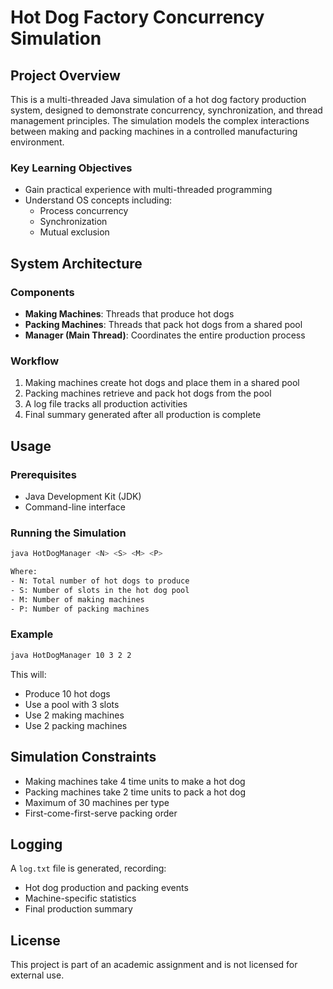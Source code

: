 # Hot Dog Factory Concurrency Simulation

## Project Overview

This is a multi-threaded Java simulation of a hot dog factory production system, designed to demonstrate concurrency, synchronization, and thread management principles. The simulation models the complex interactions between making and packing machines in a controlled manufacturing environment.

### Key Learning Objectives

- Gain practical experience with multi-threaded programming
- Understand OS concepts including:
  - Process concurrency
  - Synchronization
  - Mutual exclusion

## System Architecture

### Components

- **Making Machines**: Threads that produce hot dogs
- **Packing Machines**: Threads that pack hot dogs from a shared pool
- **Manager (Main Thread)**: Coordinates the entire production process

### Workflow

1. Making machines create hot dogs and place them in a shared pool
2. Packing machines retrieve and pack hot dogs from the pool
3. A log file tracks all production activities
4. Final summary generated after all production is complete

## Usage

### Prerequisites

- Java Development Kit (JDK)
- Command-line interface

### Running the Simulation

```bash
java HotDogManager <N> <S> <M> <P>

Where:
- N: Total number of hot dogs to produce
- S: Number of slots in the hot dog pool
- M: Number of making machines
- P: Number of packing machines
```

### Example

```bash
java HotDogManager 10 3 2 2
```

This will:
- Produce 10 hot dogs
- Use a pool with 3 slots
- Use 2 making machines
- Use 2 packing machines

## Simulation Constraints

- Making machines take 4 time units to make a hot dog
- Packing machines take 2 time units to pack a hot dog
- Maximum of 30 machines per type
- First-come-first-serve packing order

## Logging

A `log.txt` file is generated, recording:
- Hot dog production and packing events
- Machine-specific statistics
- Final production summary

## License

This project is part of an academic assignment and is not licensed for external use.
